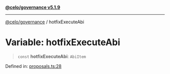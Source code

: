 [**@celo/governance v5.1.9**](../README.md)

***

[@celo/governance](../README.md) / hotfixExecuteAbi

# Variable: hotfixExecuteAbi

> `const` **hotfixExecuteAbi**: `AbiItem`

Defined in: [proposals.ts:28](https://github.com/celo-org/developer-tooling/blob/master/packages/sdk/governance/src/proposals.ts#L28)
